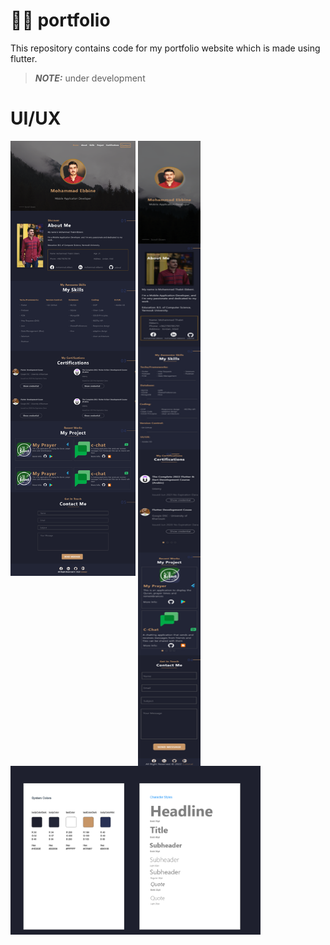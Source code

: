 # 🤸‍♂️ portfolio
This repository contains code for my portfolio website which is made using flutter.

> **_NOTE:_**  under development

# UI/UX
<div>
<img align=top src="UI-UX/Web.png" width="200em"> <img align=top src="UI-UX/Mobile.png" width="100em" height="1000em"> <img align=top src="UI-UX/System Color and Character Styles.png" width="400em">
</div>
